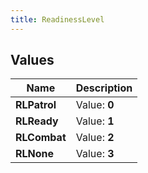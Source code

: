 ```yaml
---
title: ReadinessLevel
---
```


## Values
| Name | Description |
| ---- | ----------- |
| **RLPatrol** | Value: **0** |
| **RLReady** | Value: **1** |
| **RLCombat** | Value: **2** |
| **RLNone** | Value: **3** |

